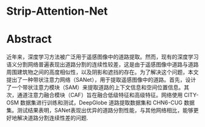 # Strip-Attention-Net

# Abstract
近年来，深度学习方法被广泛用于遥感图像中的道路提取。然而，现有的深度学习语义分割网络普遍表现出道路分割的连续性较差，这是由于遥感图像中道路与道路周围建筑物之间的高度相似性，以及阴影和遮挡的存在。为了解决这个问题，本文提出了一种带状注意力网络（SANet），用于提取遥感图像中的道路。首先，设计了一个带状注意力模块（SAM）来提取道路的上下文信息和空间位置信息。其次，通道注意力融合模块（CAF）旨在融合低级特征和高级特征。网络使用 CITY-OSM 数据集进行训练和测试，DeepGlobe 道路提取数据集和 CHN6-CUG 数据集。测试结果表明，SANet表现出优异的道路分割性能，与其他网络相比，能够更好地解决道路分割连续性差的问题.
